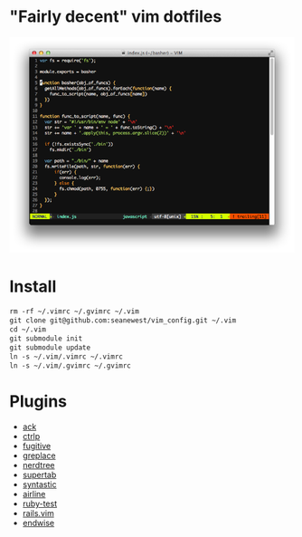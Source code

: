 "Fairly decent" vim dotfiles
=============
![Screen Shot](./screen_shot.png)

Install
=============
```
rm -rf ~/.vimrc ~/.gvimrc ~/.vim
git clone git@github.com:seanewest/vim_config.git ~/.vim
cd ~/.vim
git submodule init   
git submodule update
ln -s ~/.vim/.vimrc ~/.vimrc
ln -s ~/.vim/.gvimrc ~/.gvimrc
```

Plugins
=============

 * [ack](https://github.com/mileszs/ack.vim)
 * [ctrlp](https://github.com/kien/ctrlp.vim)
 * [fugitive](https://github.com/tpope/vim-fugitive)
 * [greplace](https://github.com/vim-scripts/greplace.vim)
 * [nerdtree](https://github.com/scrooloose/nerdtree)
 * [supertab](https://github.com/ervandew/supertab.git)
 * [syntastic](https://github.com/scrooloose/syntastic)
 * [airline](https://github.com/bling/vim-airline)
 * [ruby-test](https://github.com/janx/vim-rubytest)
 * [rails.vim](https://github.com/tpope/vim-rails)
 * [endwise](https://github.com/tpope/vim-endwise)
